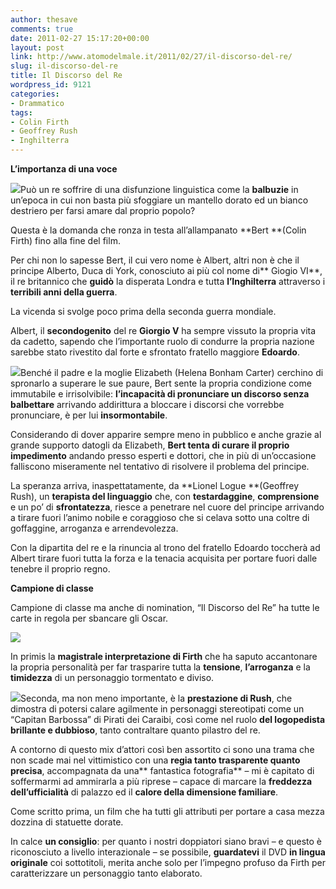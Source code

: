 ```yaml
---
author: thesave
comments: true
date: 2011-02-27 15:17:20+00:00
layout: post
link: http://www.atomodelmale.it/2011/02/27/il-discorso-del-re/
slug: il-discorso-del-re
title: Il Discorso del Re
wordpress_id: 9121
categories:
- Drammatico
tags:
- Colin Firth
- Geoffrey Rush
- Inghilterra
---
```


**L’importanza di una voce**

![](http://www.atomodelmale.it/wp-content/uploads/2011/02/Il-discorso-del-re-240x300.jpg)Può un re soffrire di una disfunzione linguistica come la **balbuzie** in un’epoca in cui non basta più sfoggiare un mantello dorato ed un bianco destriero per farsi amare dal proprio popolo?

Questa è la domanda che ronza in testa all’allampanato **Bert **(Colin Firth) fino alla fine del film.

Per chi non lo sapesse Bert, il cui vero nome è Albert, altri non è che il principe Alberto, Duca di York, conosciuto ai più col nome di** Giogio VI**, il re britannico che **guidò** la disperata Londra e tutta **l’Inghilterra** attraverso i **terribili anni della guerra**.

La vicenda si svolge poco prima della seconda guerra mondiale.

Albert, il **secondogenito** del re **Giorgio V** ha sempre vissuto la propria vita da cadetto, sapendo che l’importante ruolo di condurre la propria nazione sarebbe stato rivestito dal forte e sfrontato fratello maggiore **Edoardo**.

![](http://www.atomodelmale.it/wp-content/uploads/2011/02/il-discorso-del-re_650x435-300x200.jpg)Benché il padre e la moglie Elizabeth (Helena Bonham Carter) cerchino di spronarlo a superare le sue paure, Bert sente la propria condizione come immutabile e irrisolvibile: **l’incapacità di pronunciare un discorso senza balbettare** arrivando addirittura a bloccare i discorsi che vorrebbe pronunciare, è per lui **insormontabile**.

Considerando di dover apparire sempre meno in pubblico e anche grazie al grande supporto datogli da Elizabeth, **Bert tenta di curare il proprio impedimento** andando presso esperti e dottori, che in più di un’occasione falliscono miseramente nel tentativo di risolvere il problema del principe.

La speranza arriva, inaspettatamente, da **Lionel Logue **(Geoffrey Rush), un **terapista del linguaggio** che, con **testardaggine**, **comprensione** e un po’ di **sfrontatezza**, riesce a penetrare nel cuore del principe arrivando a tirare fuori l’animo nobile e coraggioso che si celava sotto una coltre di goffaggine, arroganza e arrendevolezza.

Con la dipartita del re e la rinuncia al trono del fratello Edoardo toccherà ad Albert tirare fuori tutta la forza e la tenacia acquisita per portare fuori dalle tenebre il proprio regno.

**Campione di classe**

Campione di classe ma anche di nomination, “Il Discorso del Re” ha tutte le carte in regola per sbancare gli Oscar.

![](http://www.atomodelmale.it/wp-content/uploads/2011/02/9194__x_img_0258_0-150x99.jpg)

In primis la **magistrale interpretazione di Firth** che ha saputo accantonare la propria personalità per far trasparire tutta la **tensione**, **l’arroganza** e la **timidezza** di un personaggio tormentato e diviso.

![](http://www.atomodelmale.it/wp-content/uploads/2011/02/il-discorso-del-re-L-ZFT9lh-150x99.jpg)Seconda, ma non meno importante, è la **prestazione di Rush**, che dimostra di potersi calare agilmente in personaggi stereotipati come un “Capitan Barbossa” di Pirati dei Caraibi, così come nel ruolo **del logopedista brillante e dubbioso**, tanto contraltare quanto pilastro del re.

A contorno di questo mix d’attori così ben assortito ci sono una trama che non scade mai nel vittimistico con una **regia tanto trasparente quanto precisa**, accompagnata da una** fantastica fotografia** – mi è capitato di soffermarmi ad ammirarla a più riprese – capace di marcare la **freddezza dell’ufficialità** di palazzo ed il **calore della dimensione familiare**.

Come scritto prima, un film che ha tutti gli attributi per portare a casa mezza dozzina di statuette dorate.

In calce **un consiglio**: per quanto i nostri doppiatori siano bravi – e questo è riconosciuto a livello interazionale – se possibile, **guardatevi** il DVD **in lingua originale** coi sottotitoli, merita anche solo per l’impegno profuso da Firth per caratterizzare un personaggio tanto elaborato.
